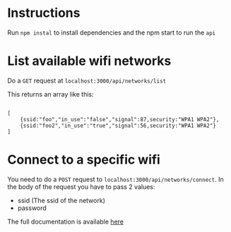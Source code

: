 # Instructions

Run `npm instal` to install dependencies and the npm start to run the `api`

# List available wifi networks

Do a `GET` request at `localhost:3000/api/networks/list`

This returns an array like this:
```

[
    {ssid:"foo","in_use":"false","signal":87,security:"WPA1 WPA2"},
    {ssid:"foo2","in_use":"true","signal":56,security:"WPA1 WPA2"}
]

```

# Connect to a specific wifi

You need to do a `POST` request to `localhost:3000/api/networks/connect`.
In the body of the request you have to pass 2 values:
* ssid (The ssid of the network)
* password

The full documentation is available [here]( https://app.swaggerhub.com/apis-docs/kounelios13/nmcli-api/1.0.0#/default/get_api_networks_list)